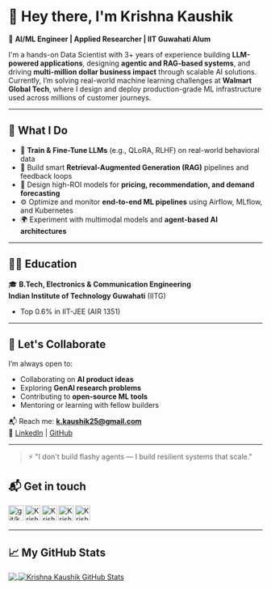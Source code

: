 # 👋 Hey there, I'm Krishna Kaushik

🎯 **AI/ML Engineer | Applied Researcher | IIT Guwahati Alum**

I'm a hands-on Data Scientist with 3+ years of experience building **LLM-powered applications**, designing **agentic and RAG-based systems**, and driving **multi-million dollar business impact** through scalable AI solutions. Currently, I’m solving real-world machine learning challenges at **Walmart Global Tech**, where I design and deploy production-grade ML infrastructure used across millions of customer journeys.

---

## 🚀 What I Do

- 🧠 **Train & Fine-Tune LLMs** (e.g., QLoRA, RLHF) on real-world behavioral data
- 🔎 Build smart **Retrieval-Augmented Generation (RAG)** pipelines and feedback loops
- 🧮 Design high-ROI models for **pricing, recommendation, and demand forecasting**
- ⚙️ Optimize and monitor **end-to-end ML pipelines** using Airflow, MLflow, and Kubernetes
- 🌍 Experiment with multimodal models and **agent-based AI architectures**

---

## 🧑‍🎓 Education

🎓 **B.Tech, Electronics & Communication Engineering**  
**Indian Institute of Technology Guwahati** (IITG)  
- Top 0.6% in IIT-JEE (AIR 1351)  

---

## 🤝 Let's Collaborate

I’m always open to:
- Collaborating on **AI product ideas**
- Exploring **GenAI research problems**
- Contributing to **open-source ML tools**
- Mentoring or learning with fellow builders

📬 Reach me: **k.kaushik25@gmail.com**  
🔗 [LinkedIn](https://www.linkedin.com/in/kaushik-2523/) | [GitHub](https://github.com/krishnakaushik25)

---

> ⚡ "I don't build flashy agents — I build resilient systems that scale."

## 📬 Get in touch
[<img align="left" alt="git/krishnakaushik25" width="30px" src="https://cdn.jsdelivr.net/npm/simple-icons@3.13.0/icons/github.svg" />][git]
[<img align="left" alt="Krishna Kaushik | LinkedIn" width="30px" src="https://cdn.jsdelivr.net/npm/simple-icons@v3/icons/linkedin.svg" />][linkedin]
[<img align="left" alt="Krishna Kaushik | Facebook" width="30px" src="https://cdn.jsdelivr.net/npm/simple-icons@v3/icons/facebook.svg" />][Facebook]
[<img align="left" alt="Krishna Kaushik | Discord " width="30px" src="https://cdn.jsdelivr.net/npm/simple-icons@v3/icons/discord.svg" />][Discord]
[<img align="left" alt="Krishna Kaushik | Twitter " width="30px" src="https://cdn.jsdelivr.net/npm/simple-icons@v3/icons/twitter.svg" />][Twitter]
<br><br>
<hr>

## &#x1f4c8; My GitHub Stats

<a href="https://github.com/krishnakaushik25/krishnakaushik25">
  <img align="center" src="https://github-readme-stats.vercel.app/api/top-langs/?username=krishnakaushik25&title_color=ffffff&text_color=c9cacc&icon_color=2bbc8a&bg_color=1d1f21" />
</a>

<a href="https://github.com/krishnakaushik25/krishnakaushik25">
  <img align="center" src="https://github-readme-stats.vercel.app/api?username=krishnakaushik25&show_icons=true&line_height=27&count_private=true&title_color=ffffff&text_color=c9cacc&icon_color=2bbc8a&bg_color=1d1f21" alt="Krishna Kaushik GitHub Stats" />
</a>


[git]: https://github.com/krishnakaushik25
[linkedin]: https://www.linkedin.com/in/kaushik-2523/
[Facebook]: https://www.facebook.com/KrishnaKaushikiitg/
[Discord]: https://discordapp.com/users/707147472098557993/
[Twitter]: https://twitter.com/Kkk11Krishna
